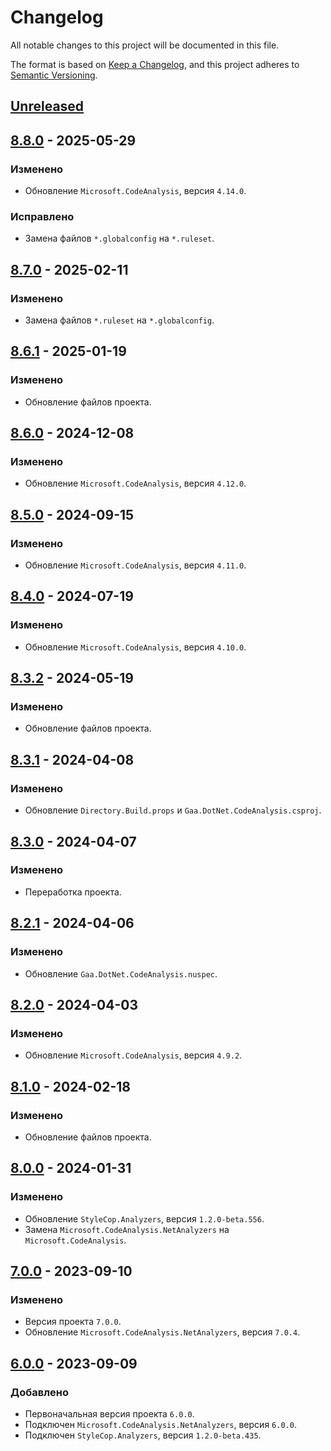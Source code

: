 # Changelog

All notable changes to this project will be documented in this file.

The format is based on [Keep a Changelog](http://keepachangelog.com/ru/1.0.0/), and this project adheres to [Semantic Versioning](https://semver.org/lang/ru/spec/v2.0.0.html).

## [Unreleased]

## [8.8.0] - 2025-05-29

### Изменено

- Обновление `Microsoft.CodeAnalysis`, версия `4.14.0`.

### Исправлено

- Замена файлов `*.globalconfig` на `*.ruleset`.

## [8.7.0] - 2025-02-11

### Изменено

- Замена файлов `*.ruleset` на `*.globalconfig`.

## [8.6.1] - 2025-01-19

### Изменено

- Обновление файлов проекта.

## [8.6.0] - 2024-12-08

### Изменено

- Обновление `Microsoft.CodeAnalysis`, версия `4.12.0`.

## [8.5.0] - 2024-09-15

### Изменено

- Обновление `Microsoft.CodeAnalysis`, версия `4.11.0`.

## [8.4.0] - 2024-07-19

### Изменено

- Обновление `Microsoft.CodeAnalysis`, версия `4.10.0`.

## [8.3.2] - 2024-05-19

### Изменено

- Обновление файлов проекта.

## [8.3.1] - 2024-04-08

### Изменено

- Обновление `Directory.Build.props` и `Gaa.DotNet.CodeAnalysis.csproj`.

## [8.3.0] - 2024-04-07

### Изменено

- Переработка проекта.

## [8.2.1] - 2024-04-06

### Изменено

- Обновление `Gaa.DotNet.CodeAnalysis.nuspec`.

## [8.2.0] - 2024-04-03

### Изменено

- Обновление `Microsoft.CodeAnalysis`, версия `4.9.2`.

## [8.1.0] - 2024-02-18

### Изменено

- Обновление файлов проекта.

## [8.0.0] - 2024-01-31

### Изменено

- Обновление `StyleCop.Analyzers`, версия `1.2.0-beta.556`.
- Замена `Microsoft.CodeAnalysis.NetAnalyzers` на `Microsoft.CodeAnalysis`.

## [7.0.0] - 2023-09-10

### Изменено

- Версия проекта `7.0.0`.
- Обновление `Microsoft.CodeAnalysis.NetAnalyzers`, версия `7.0.4`.

## [6.0.0] - 2023-09-09

### Добавлено

- Первоначальная версия проекта `6.0.0`.
- Подключен `Microsoft.CodeAnalysis.NetAnalyzers`, версия `6.0.0`.
- Подключен `StyleCop.Analyzers`, версия `1.2.0-beta.435`.

[Unreleased]: https://github.com/g-aa/gaa-dotnet-code-analysis/compare/v8.8.0...master
[8.8.0]: https://github.com/g-aa/gaa-dotnet-code-analysis/compare/v8.7.0...v8.8.0
[8.7.0]: https://github.com/g-aa/gaa-dotnet-code-analysis/compare/v8.6.1...v8.7.0
[8.6.1]: https://github.com/g-aa/gaa-dotnet-code-analysis/compare/v8.6.0...v8.6.1
[8.6.0]: https://github.com/g-aa/gaa-dotnet-code-analysis/compare/v8.5.0...v8.6.0
[8.5.0]: https://github.com/g-aa/gaa-dotnet-code-analysis/compare/v8.4.0...v8.5.0
[8.4.0]: https://github.com/g-aa/gaa-dotnet-code-analysis/compare/v8.3.2...v8.4.0
[8.3.2]: https://github.com/g-aa/gaa-dotnet-code-analysis/compare/v8.3.1...v8.3.2
[8.3.1]: https://github.com/g-aa/gaa-dotnet-code-analysis/compare/v8.3.0...v8.3.1
[8.3.0]: https://github.com/g-aa/gaa-dotnet-code-analysis/compare/v8.2.1...v8.3.0
[8.2.1]: https://github.com/g-aa/gaa-dotnet-code-analysis/compare/v8.2.0...v8.2.1
[8.2.0]: https://github.com/g-aa/gaa-dotnet-code-analysis/compare/v8.1.0...v8.2.0
[8.1.0]: https://github.com/g-aa/gaa-dotnet-code-analysis/compare/v8.0.0...v8.1.0
[8.0.0]: https://github.com/g-aa/gaa-dotnet-code-analysis/compare/v7.0.0...v8.0.0
[7.0.0]: https://github.com/g-aa/gaa-dotnet-code-analysis/compare/v6.0.0...v7.0.0
[6.0.0]: https://github.com/g-aa/gaa-dotnet-code-analysis/releases/tag/v6.0.0